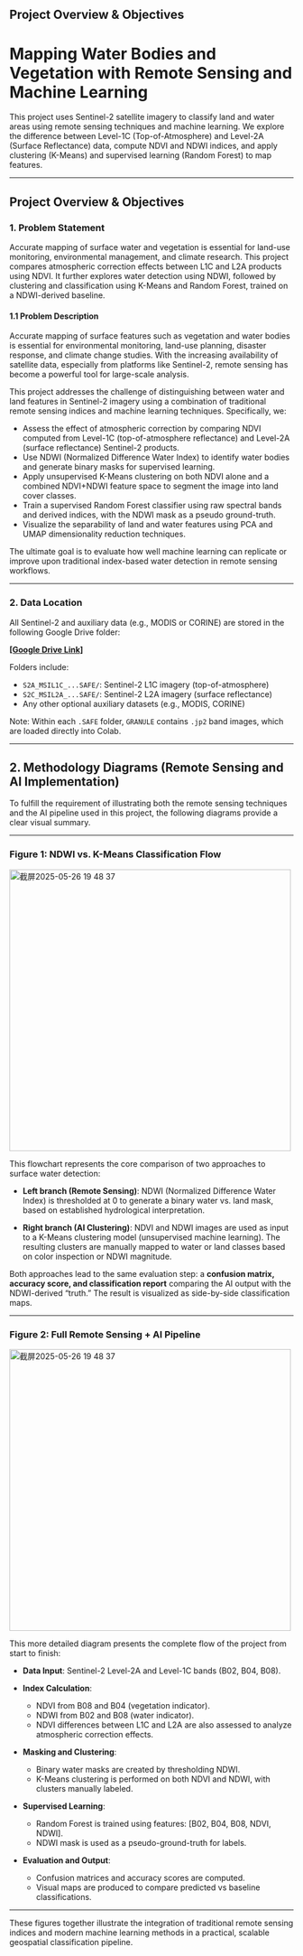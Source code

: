 

## Project Overview & Objectives

# Mapping Water Bodies and Vegetation with Remote Sensing and Machine Learning

This project uses Sentinel-2 satellite imagery to classify land and water areas using remote sensing techniques and machine learning. We explore the difference between Level-1C (Top-of-Atmosphere) and Level-2A (Surface Reflectance) data, compute NDVI and NDWI indices, and apply clustering (K-Means) and supervised learning (Random Forest) to map features.

---
## Project Overview & Objectives
### 1. Problem Statement

Accurate mapping of surface water and vegetation is essential for land-use monitoring, environmental management, and climate research. This project compares atmospheric correction effects between L1C and L2A products using NDVI. It further explores water detection using NDWI, followed by clustering and classification using K-Means and Random Forest, trained on a NDWI-derived baseline.
#### 1.1 Problem Description

Accurate mapping of surface features such as vegetation and water bodies is essential for environmental monitoring, land-use planning, disaster response, and climate change studies. With the increasing availability of satellite data, especially from platforms like Sentinel-2, remote sensing has become a powerful tool for large-scale analysis.

This project addresses the challenge of distinguishing between water and land features in Sentinel-2 imagery using a combination of traditional remote sensing indices and machine learning techniques. Specifically, we:

- Assess the effect of atmospheric correction by comparing NDVI computed from Level-1C (top-of-atmosphere reflectance) and Level-2A (surface reflectance) Sentinel-2 products.
- Use NDWI (Normalized Difference Water Index) to identify water bodies and generate binary masks for supervised learning.
- Apply unsupervised K-Means clustering on both NDVI alone and a combined NDVI+NDWI feature space to segment the image into land cover classes.
- Train a supervised Random Forest classifier using raw spectral bands and derived indices, with the NDWI mask as a pseudo ground-truth.
- Visualize the separability of land and water features using PCA and UMAP dimensionality reduction techniques.

The ultimate goal is to evaluate how well machine learning can replicate or improve upon traditional index-based water detection in remote sensing workflows.

---

### 2. Data Location

All Sentinel-2 and auxiliary data (e.g., MODIS or CORINE) are stored in the following Google Drive folder:

**[[Google Drive Link]](https://drive.google.com/drive/folders/1qrzCOUFN0HxSSXjxvkTllgiAwHWXsbrK?usp=sharing)**

Folders include:
- `S2A_MSIL1C_...SAFE/`: Sentinel-2 L1C imagery (top-of-atmosphere)
- `S2C_MSIL2A_...SAFE/`: Sentinel-2 L2A imagery (surface reflectance)
- Any other optional auxiliary datasets (e.g., MODIS, CORINE)

Note: Within each `.SAFE` folder, `GRANULE` contains `.jp2` band images, which are loaded directly into Colab.

---



## 2. Methodology Diagrams (Remote Sensing and AI Implementation)

To fulfill the requirement of illustrating both the remote sensing techniques and the AI pipeline used in this project, the following diagrams provide a clear visual summary.

---

### **Figure 1: NDWI vs. K-Means Classification Flow**

<img width="499" alt="截屏2025-05-26 19 48 37" src="https://github.com/user-attachments/assets/52777800-2f24-4134-a59a-8010d755c0fe" />

This flowchart represents the core comparison of two approaches to surface water detection:

- **Left branch (Remote Sensing)**: NDWI (Normalized Difference Water Index) is thresholded at 0 to generate a binary water vs. land mask, based on established hydrological interpretation.
  
- **Right branch (AI Clustering)**: NDVI and NDWI images are used as input to a K-Means clustering model (unsupervised machine learning). The resulting clusters are manually mapped to water or land classes based on color inspection or NDWI magnitude.

Both approaches lead to the same evaluation step: a **confusion matrix, accuracy score, and classification report** comparing the AI output with the NDWI-derived “truth.” The result is visualized as side-by-side classification maps.

---

### **Figure 2: Full Remote Sensing + AI Pipeline**
<img width="499" alt="截屏2025-05-26 19 48 37" src="https://github.com/user-attachments/assets/31f7645c-971a-49af-8e11-153af2a8ae07" />

This more detailed diagram presents the complete flow of the project from start to finish:

- **Data Input**: Sentinel-2 Level-2A and Level-1C bands (B02, B04, B08).
  
- **Index Calculation**:
  - NDVI from B08 and B04 (vegetation indicator).
  - NDWI from B02 and B08 (water indicator).
  - NDVI differences between L1C and L2A are also assessed to analyze atmospheric correction effects.

- **Masking and Clustering**:
  - Binary water masks are created by thresholding NDWI.
  - K-Means clustering is performed on both NDVI and NDWI, with clusters manually labeled.

- **Supervised Learning**:
  - Random Forest is trained using features: [B02, B04, B08, NDVI, NDWI].
  - NDWI mask is used as a pseudo-ground-truth for labels.

- **Evaluation and Output**:
  - Confusion matrices and accuracy scores are computed.
  - Visual maps are produced to compare predicted vs baseline classifications.

---

These figures together illustrate the integration of traditional remote sensing indices and modern machine learning methods in a practical, scalable geospatial classification pipeline.
